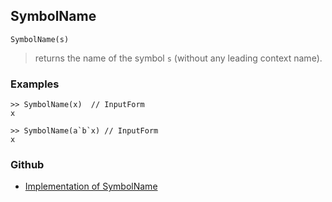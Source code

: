 ## SymbolName

```
SymbolName(s)
```

> returns the name of the symbol `s` (without any leading context name).

### Examples

```
>> SymbolName(x)  // InputForm
x

>> SymbolName(a`b`x) // InputForm
x
```

### Github

* [Implementation of SymbolName](https://github.com/axkr/symja_android_library/blob/master/symja_android_library/matheclipse-core/src/main/java/org/matheclipse/core/builtin/StructureFunctions.java#L2077) 

